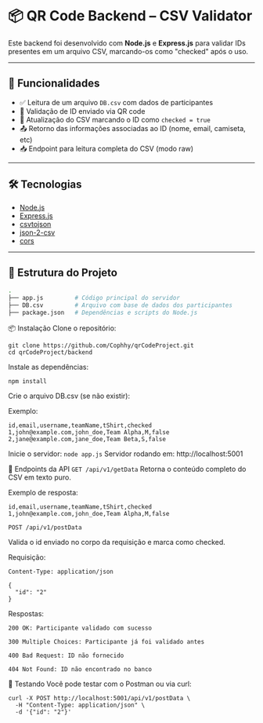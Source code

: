 # 📦 QR Code Backend – CSV Validator

Este backend foi desenvolvido com **Node.js** e **Express.js** para validar IDs presentes em um arquivo CSV, marcando-os como "checked" após o uso. 

---

## 🚀 Funcionalidades

- ✅ Leitura de um arquivo `DB.csv` com dados de participantes
- 🧾 Validação de ID enviado via QR code
- 🔄 Atualização do CSV marcando o ID como `checked = true`
- 📤 Retorno das informações associadas ao ID (nome, email, camiseta, etc)
- 📥 Endpoint para leitura completa do CSV (modo raw)

---

## 🛠️ Tecnologias

- [Node.js](https://nodejs.org/)
- [Express.js](https://expressjs.com/)
- [csvtojson](https://www.npmjs.com/package/csvtojson)
- [json-2-csv](https://www.npmjs.com/package/json-2-csv)
- [cors](https://www.npmjs.com/package/cors)

---

## 📁 Estrutura do Projeto

```bash
.
├── app.js         # Código principal do servidor
├── DB.csv         # Arquivo com base de dados dos participantes
├── package.json   # Dependências e scripts do Node.js
```

📦 Instalação
Clone o repositório:
```
git clone https://github.com/Cophhy/qrCodeProject.git
cd qrCodeProject/backend
```

Instale as dependências:

```npm install```

Crie o arquivo DB.csv (se não existir):

Exemplo:

```csv
id,email,username,teamName,tShirt,checked
1,john@example.com,john_doe,Team Alpha,M,false
2,jane@example.com,jane_doe,Team Beta,S,false
```

Inicie o servidor:
```node app.js```
Servidor rodando em: http://localhost:5001

📡 Endpoints da API
```GET /api/v1/getData```
Retorna o conteúdo completo do CSV em texto puro.

Exemplo de resposta:
```
id,email,username,teamName,tShirt,checked
1,john@example.com,john_doe,Team Alpha,M,false
```
```
POST /api/v1/postData
```
Valida o id enviado no corpo da requisição e marca como checked.

Requisição:

```POST /api/v1/postData
Content-Type: application/json

{
  "id": "2"
}
```
Respostas:
```
200 OK: Participante validado com sucesso

300 Multiple Choices: Participante já foi validado antes

400 Bad Request: ID não fornecido

404 Not Found: ID não encontrado no banco
```

🧪 Testando
Você pode testar com o Postman ou via curl:

```
curl -X POST http://localhost:5001/api/v1/postData \
  -H "Content-Type: application/json" \
  -d '{"id": "2"}'
```
